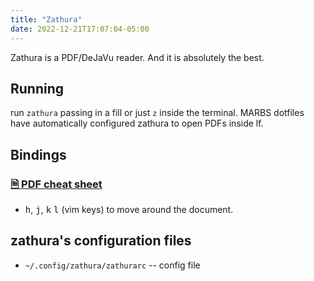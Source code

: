 ```yaml
---
title: "Zathura"
date: 2022-12-21T17:07:04-05:00
---
```


Zathura is a PDF/DeJaVu reader.
And it is absolutely the best.

## Running

run `zathura` passing in a fill or just `z` inside the terminal. MARBS dotfiles have automatically configured zathura to open PDFs inside lf.

## Bindings
### [🗎 PDF cheat sheet](/zathura_guide.pdf)
- <kbd>h</kbd>, <kbd>j</kbd>, <kbd>k</kbd> <kbd>l</kbd> (vim keys) to move around the document.

## zathura's configuration files

- `~/.config/zathura/zathurarc` -- config file

